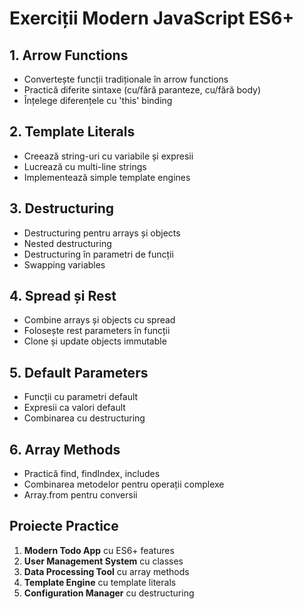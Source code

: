 # Exerciții Modern JavaScript ES6+

## 1. Arrow Functions

- Convertește funcții tradiționale în arrow functions
- Practică diferite sintaxe (cu/fără paranteze, cu/fără body)
- Înțelege diferențele cu 'this' binding

## 2. Template Literals

- Creează string-uri cu variabile și expresii
- Lucrează cu multi-line strings
- Implementează simple template engines

## 3. Destructuring

- Destructuring pentru arrays și objects
- Nested destructuring
- Destructuring în parametri de funcții
- Swapping variables

## 4. Spread și Rest

- Combine arrays și objects cu spread
- Folosește rest parameters în funcții
- Clone și update objects immutable

## 5. Default Parameters

- Funcții cu parametri default
- Expresii ca valori default
- Combinarea cu destructuring

## 6. Array Methods

- Practică find, findIndex, includes
- Combinarea metodelor pentru operații complexe
- Array.from pentru conversii

## Proiecte Practice

1. **Modern Todo App** cu ES6+ features
2. **User Management System** cu classes
3. **Data Processing Tool** cu array methods
4. **Template Engine** cu template literals
5. **Configuration Manager** cu destructuring
